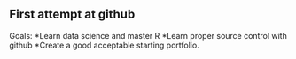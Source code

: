 ## First attempt at github

Goals:
*Learn data science and master R
*Learn proper source control with github
*Create a good acceptable starting portfolio.
